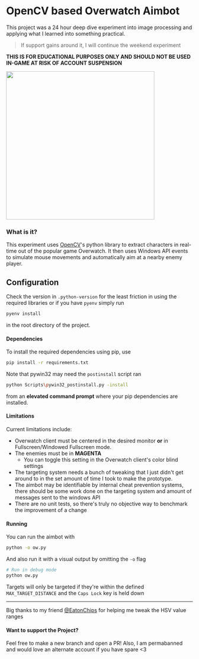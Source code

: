 # OpenCV based Overwatch Aimbot
This project was a 24 hour deep dive experiment into image processing
and applying what I learned into something practical.
> If support gains around it, I will continue the weekend experiment

**THIS IS FOR EDUCATIONAL
PURPOSES ONLY AND SHOULD NOT BE USED IN-GAME AT RISK OF ACCOUNT SUSPENSION**

<img src="doc/media/prototype.gif" width="400">

### What is it?
This experiment uses [OpenCV](https://opencv.org/)'s python library to extract
characters in real-time out of the popular game Overwatch.  It then uses Windows
API events to simulate mouse movements and automatically aim at a nearby enemy
player.

## Configuration
Check the version in `.python-version` for the least friction in using the
required libraries or if you have `pyenv` simply run
```bash
pyenv install
```
in the root directory of the project.

#### Dependencies
To install the required dependencies using pip, use
```bash
pip install -r requirements.txt
```

Note that pywin32 may need the `postinstall` script ran
```bash
python Scripts\pywin32_postinstall.py -install
``` 
from an **elevated command prompt** where your pip dependencies are installed.

#### Limitations
Current limitations include:
- Overwatch client must be centered in the
desired monitor **or** in Fullscreen/Windowed Fullscreen mode.
- The enemies must be in **MAGENTA**
  - You can toggle this setting in the Overwatch client's color blind settings
- The targeting system needs a bunch of tweaking that I just didn't get around to
in the set amount of time I took to make the prototype.
- The aimbot may be identifiable by internal cheat prevention systems, there should
be some work done on the targeting system and amount of messages sent to the windows
API
- There are no unit tests, so there's truly no objective way to benchmark the
improvement of a change

#### Running
You can run the aimbot with
```bash
python -o ow.py
```
And also run it with a visual output by omitting the `-o` flag
```bash
# Run in debug mode
python ow.py
```

Targets will only be targeted if they're within the defined `MAX_TARGET_DISTANCE`
and the `Caps Lock` key is held down

---
Big thanks to my friend [@EatonChips](https://github.com/eatonchips) for helping
me tweak the HSV value ranges

#### Want to support the Project?
Feel free to make a new branch and open a PR!  Also, I am permabanned
and would love an alternate account if you have spare <3
